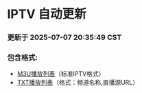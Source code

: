 # IPTV 自动更新

### 更新于 2025-07-07 20:35:49 CST

### 包含格式:
- [M3U播放列表](IPTV.m3u)（标准IPTV格式）
- [TXT播放列表](IPTV.txt)（格式：频道名称,直播源URL）
